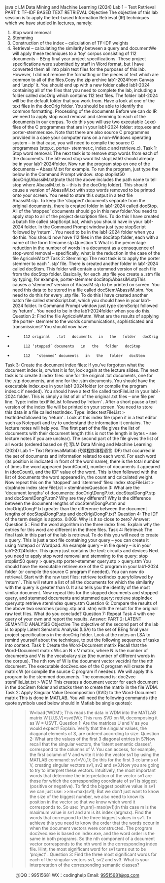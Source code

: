 java c
LM   Data   Mining and   Machine   Learning   (2024) 
Lab   1 –   Text   Retrieval 
PART 1: TF-IDF BASED TEXT RETRIEVAL
Objective 
The   objective   of this   lab   session   is   to   apply   the   text-based   Information   Retrieval   (IR)   techniques   which we   have studied   in   lectures,   namely:
1. Stop word   removal
2. Stemming
3. Construction of the   index – calculation of TF-IDF   weights
4.   Retrieval – calculating the similarity   between a query   and   documentWe   will   apply   these   techniques   to   a   ‘toy’   corpus   consisting   of   112   documents   –   BEng   final   year   project specifications.    These   project specifications were submitted   by staff in   Word format,   but   I   have   converted   them   all   into   plain   text   files   for   the   purposes   of   this   lab.       However,    I    did    not   remove the formatting or the   pieces of text which   are   common to   all   of   the   files.Copy the zip archive lab1-2024from Canvas and ‘unzip’ it.    You should end up with a new folder   called   lab1-2024   containing all of the files that you   need   to complete the   lab, including a folder   called   docOrig   which contains   112 text files.
The folder lab1-2024 will be the default folder that you work from.      Have   a   look   at   one   of   the   text files   in the   docOrig   folder. You should   be able to   identify the   common formatting.
Processing of the documents Before we can do IR we need to apply stop word removal and stemming to each of the documents   in our corpus.    To do this   you   will   use   two   executable   (.exe)   files   of the   C   programmes   that   are   in   your    lab1-2024   folder:    stop.exe   and   porter-stemmer.exe.       Note    that    there   are   also   source C programmes provided in a case your computer runs on a non-Windows operating system   –      in    that       case, you will need to compile the source C programmes (stop.c, porter-   stemmer.c,   index.c   and   retrieve.c).
Task 1: Stop word removal: The next task is to remove stop words from each   of the   documents.   The 50-word stop word   list   stopList50   should already   be in your   lab1-2024folder.   Now   run the   program   stop   on one of the documents – AbassiM.txt   for example. To   run the   program, just type the   below   in the Command   Prompt   window:
stop stoplist50 docOrig\AbassiM.txt(note that the above includes the path name to tell   stop   where AbassiM.txt   is – this   is the   docOrig   folder).    This should cause a version   of AbassiM.txt   with   stop   words   removed   to   be   printed   onto   your   screen.      You   need   to   store   this   output   in   a   text   file   AbassiM.stp.             To       keep       the       ‘stopped’       documents       separate       from       the       original   documents, there is created folder in   lab1-2024   called docStop.    All of the ‘stopped’   documents should go   in this   new folder.You   need to   apply   stop   to   all   of the   project   description files.    To   do this   I   have   created   a    batch    file    called    stopScript.bat,    which    you    should    have    in    your    lab1-2024   folder.      In   the   Command   Prompt   window just   type   stopScript   followed   by ‘return’   .   You   need to   be   in the   lab1-2024   folder when you do this.
You   should   now   have   112   files   in   the   docStop   folder,   each   with   a   name   of   the   form   filename.stp.Question 1: What   is the   percentage   reduction   in the   number of words   in a document   as   a   consequence   of stop-word   removal –   specifically, what   is the   reduction   in   the   case   of   the file AgricoleW.txt?
Task 2:          Stemming:   The   next   task   is   to   apply   the   porter   stemmer   to   each ‘ .stp’   file.      There   is   created    another    folder    in    lab1-2024 called    docStem.          This    folder    will    contain    a   stemmed version of each   file from the   docStop   folder.
Basically, for each    .stp   file you create a    .stm   file   by   typing,   for   example,   porter-stemmer docStop\AbassiM.stpThis   causes   a ‘stemmed’   version   of AbassiM.stp   to   be   printed   on   screen.    You   need   this data to   be stored   in a file called   docStem/AbassiM.stm.    You   need   to   do   this   for   every    .stp   file.    To do this   I   have created another   batch file   called   stemScript.bat,   which   you   should   have   in   your   lab1-2024   folder.      In   Command   Prompt   window just   type   stemScript   followed by ‘return’   .   You need to be in the lab1-2024folder when   you   do this.
Question 2:   Find the file AgricoleW.stm.   What are the results of applying the porter-   stemmer to the words   communications,   sophisticated   and   transmissions?
You should   now   have:
-          112 original   .txt   documents   in   the   folder   docOrig
-          112 ‘stopped’ documents   in   the   folder   docStop
-          112   ‘stemmed’ documents   in   the   folder   docStem
Task 3:          Create the document index files:  If   you’ve   forgotten   what   the   document   index   is,   orwhat it is for,   look again at the   lecture slides.    The   next task   is to   create   3   index files:   one   for the   original    .txt   documents,   one for   the    .stp documents,   and   one   for   the      .stm   documents.
You should have the executable   index.exe   in your   lab1-2024folder (or compile the   program   index.c   if   needed).
You   should   have   a   text   file   called   textFileList   in   your   lab1-2024   folder.      This   is   simply a   list of all of the   original   .txt   files –   one   file   per   line.      Type:
index textFileList
followed   by ‘return’   .    After   a   short   pause   a text   version   of   the   index   file   will   be   printed   on your screen.    You   need to store this data   in   a   file   called   textIndex.      Type:
index textFileList   >   textIndexfollowed   by ‘return’   .    Look at this index file (open it   in   a text editor   such   as   Notepad)   and   try to   understand the   information   it contains.    The   lecture   notes will   help you.      The   first   part   of   the   file   gives   the   list   of   documents   with   their   document   length   (this   is   not   the   length   in   bytes –   see   lecture   notes   if you   are   unclear).    The   second   part   of the file   gives   the   list   of   all   words   (ordered   based   on 代 写LM Data Mining and Machine Learning (2024) Lab 1 – Text RetrievalMatlab
代做程序编程语言  IDF)   that   occurred   in   the   set   of   documents   and   information   related to each word.    For each word (its   position   is   indicated   in front   of the   word name), there is the total number of   times the word appeared (wordCount), number   of   documents   it   appeared   in   (docCount),   and   the   IDF   value   of   the   word.      This   is   then   followed   with   the   list   of   documents   the   word   appeared   in,   the   count   and   calculated   weight.
Now   repeat this on the ‘stopped’ and ‘stemmed’ files:
index stopFileList   >   stopIndex
index stemFileList   >   stemIndexQuestion 3:      What   are   the ‘document   lengths’   of   documents:   docOrig\DongP.txt,   docStop\DongP.stp   and   docStem\DongP.stm?    Why   are they   different?    Why   is   the       difference          between       the       document          lengths       of          docStem\DongP.stm   and   docOrig\DongP.txt   greater   than   the   difference   between   the   document   lengths   of   docStop\DongP.stp   and   docOrig\DongP.txt?
Question 4: The   IDF of the term   design   is approx. 0.009.      Why   is   it   so   close   to   zero? Answer: 
Question 5 :   Find the word   algorithm   in the three   index files.      Explain why the   entries   for this word are different   in   the   three   files.
Task 4:          Retrieval:      The   final   task   in   this   part   of   the   lab   is   retrieval.      To   do   this   you   will   need   to   create   a   query.      This   is   just   a   text   file   containing   your   query   –   you   can   create   it   using   Notepad or Wordpad.   An example query – in file query   – is in your   lab1-2024folder.   This query just contains the text:   circuits and   devices
Next you   need to apply stop word   removal and   stemming   to   the   query:
stop stoplist50   query   >   query.stp
porter-stemmer query.stp >   query.stm
You should   have the executable   retrieve.exe   of the C   program   in your   lab1-2024   folder   (or compile the source C   program   if   needed).    You   can   now   do   retrieval.
Start with the   raw text files:
retrieve textIndex   queryfollowed   by ‘return’   .    This will   return   a   list   of   all the   documents   for   which   the   similarity   with   the    query    is    greater    than    0.          It    also    tells    you    the    identity    of    the    most    similar   document.
Now      repeat      this      for      the      stopped      documents      and      stopped      query,      and      stemmed   documents and stemmed   query:
retrieve stopIndex   query.stp
retrieve stemIndex   query.stm
Question 6: Compare the results of the above two searches (using   .stp   and   .stm) with   the   result for the original   raw text files.    What do   you   conclude?
Question 7: Repeat Task 4 with   one   query   of your   own   and   report   the   results. Answer: 
PART 2: LATENT SEMANTIC ANALYSIS 
Objective The objective of the second   part of the   lab   is to apply   Latent   Semantic   Analysis   (LSA)   to   the   set   of BEng final year   project specifications   in the   docOrig   folder.   Look   at the   notes   on   LSA to   remind   yourself about the technique, to   put the following sequence of tasks   into   context.
Task 1:    Create the Word-Document matrix Recall that the Word-Document matrix Wis an N x V matrix, where N is the number of documents   and V is   the   vocabulary   size   (the   number   of   different   words   in   the   corpus).      The nth      row   of W is   the document vector vec(dn) for   the nth      document.
The executable   doc2vec.exe   of the C   program will create the   matrix W (or   compile   the   source   C   program   if   needed).    We will apply this   program to the stemmed documents.    The   command   is:
doc2vec stemFileList.txt   > WDM
This   creates   a   document   vector   for   each   document   in   the   docStem   folder   and   stacks   them   to   create the   matrix   in the file    WDM.
Task 2:    Apply Singular Value Decomposition (SVD) to the Word-Document matrix 
This   is   done   in   MATLAB.    You   will   need the following   commands   (the   quote   symbols   used   below   should   in   Matlab   be single quotes):
>>W=load(‘WDM’);
This   reads the data   in    WDM into the   MATLAB   matrix    W
>>[U,S,V]=svd(W);
This   runs SVD on    W,   decomposing   it as      W   =   USVT.
Question 1: Are the   matrices U   and V   as you would expect?      Explain.
Verify that the singular values, the diagonal elements   of   S,   are   ordered   according   to   size.
Question 2: What are the values   of the first   3   diagonal   entries   in   S?Now   recall that the   singular vectors, the   ‘latent   semantic   classes’,   correspond   to   the   columns   of   V.   You can access, for example, the   first column of V   and write it   into the vector   sv1   by   using the   MATLAB command:
>>sv1=V(:,1);
Do this for the first 3 columns   of V,   creating   singular vectors   sv1,   sv2   and   sv3.Now   you   are   going   to   try   to   interpret   these   vectors.      Intuitively,   the   most   important   words   that   determine the interpretation of the vector   sv1   are those for which the corresponding coordinate   of   sv1   is   biggest   (positive or   negative).
To find the   biggest   positive value   in   sv1   we can just   use:   >>m=max(sv1);
But we don’t just want to   know the size of the   biggest   number, we   also   need   to   know   its   position   in the vector so that we   know which word   it   corresponds to.      So   use:
>>[m,am]=max(sv1);In   this   case   m   is   the   maximum   value   in   sv1   and   am   is   its   index   (argmax).       Find   the   words   that   correspond to the three   biggest values   in   sv1.    To   achieve   this   you   need   to   know   the   order   that   the words   occur   in when the   document vectors were   constructed.      The   program   doc2vec.exe   is based on   index.exe, and the word order is the same in both programs.    So the nth    component   of a document vector corresponds to the nth    word   in the corresponding   index file.      Hint,   the   most   significant word for   sv1   turns out to   be ‘project’   .
Question 3:      Find   the   three   most   significant   words   for   each   of   the   singular   vectors   sv1,   sv2   and   sv3.    What   is your   interpretation of the corresponding semantic   classes?



         
加QQ：99515681  WX：codinghelp  Email: 99515681@qq.com
